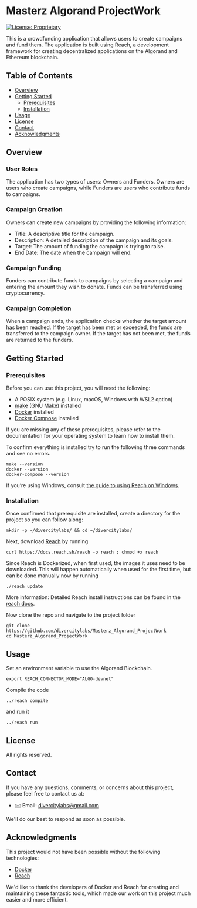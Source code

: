 # Masterz Algorand ProjectWork

[![License: Proprietary](https://img.shields.io/badge/License-Proprietary-yellow.svg)](https://opensource.org/licenses/)

This is a crowdfunding application that allows users to create campaigns and fund them. The application is built using Reach, a development framework for creating decentralized applications on the Algorand and Ethereum blockchain.

## Table of Contents

- [Overview](#overview)
- [Getting Started](#getting-started)
  * [Prerequisites](#prerequisites)
  * [Installation](#installation)
- [Usage](#usage)
- [License](#license)
- [Contact](#contact)
- [Acknowledgments](#acknowledgments)

## Overview

### User Roles

The application has two types of users: Owners and Funders. Owners are users who create campaigns, while Funders are users who contribute funds to campaigns.

### Campaign Creation

Owners can create new campaigns by providing the following information:

- Title: A descriptive title for the campaign.
- Description: A detailed description of the campaign and its goals.
- Target: The amount of funding the campaign is trying to raise.
- End Date: The date when the campaign will end.

### Campaign Funding

Funders can contribute funds to campaigns by selecting a campaign and entering the amount they wish to donate. Funds can be transferred using cryptocurrency.

### Campaign Completion

When a campaign ends, the application checks whether the target amount has been reached. If the target has been met or exceeded, the funds are transferred to the campaign owner. If the target has not been met, the funds are returned to the funders.

## Getting Started

### Prerequisites

Before you can use this project, you will need the following:

- A POSIX system (e.g. Linux, macOS, Windows with WSL2 option)
- [make](https://en.wikipedia.org/wiki/Make_(software)) (GNU Make) installed
- [Docker](https://www.docker.com/get-started/) installed
- [Docker Compose](https://docs.docker.com/compose/install/) installed

If you are missing any of these prerequisites, please refer to the documentation for your operating system to learn how to install them.

To confirm everything is installed try to run the following three commands and see no errors.

```
make --version
docker --version
docker-compose --version
```

If you’re using Windows, consult [the guide to using Reach on Windows](https://docs.reach.sh/guide-windows.html).


### Installation

Once confirmed that prerequisite are installed, create a directory for the project so you can follow along:

```
mkdir -p ~/divercitylabs/ && cd ~/divercitylabs/
```

Next, download [Reach](https://www.reach.sh/) by running

```
curl https://docs.reach.sh/reach -o reach ; chmod +x reach
```

Since Reach is Dockerized, when first used, the images it uses need to be downloaded. This will happen automatically when used for the first time, but can be done manually now by running

```
./reach update
```

More information: Detailed Reach install instructions can be found in the [reach docs](https://reach.sh/).

Now clone the repo and navigate to the project folder

```
git clone https://github.com/divercitylabs/Masterz_Algorand_ProjectWork
cd Masterz_Algorand_ProjectWork
```

## Usage

Set an environment variable to use the Algorand Blockchain.

```
export REACH_CONNECTOR_MODE="ALGO-devnet"
```

Compile the code
```
../reach compile
```
and run it
```
../reach run
```



## License

All rights reserved.

## Contact

If you have any questions, comments, or concerns about this project, please feel free to contact us at:

- ✉️ Email: [divercitylabs@gmail.com](mailto:divercitylabs@gmail.com)

We'll do our best to respond as soon as possible.

## Acknowledgments

This project would not have been possible without the following technologies:

- [Docker](https://www.docker.com/)
- [Reach](https://reach.sh)

We'd like to thank the developers of Docker and Reach for creating and maintaining these fantastic tools, which made our work on this project much easier and more efficient.
